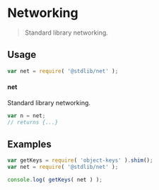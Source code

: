 # Networking

> Standard library networking.

<section class="usage">

## Usage

```javascript
var net = require( '@stdlib/net' );
```

#### net

Standard library networking.

```javascript
var n = net;
// returns {...}
```

</section>

<!-- /.usage -->

<section class="examples">

## Examples

<!-- TODO: better examples -->

```javascript
var getKeys = require( 'object-keys' ).shim();
var net = require( '@stdlib/net' );

console.log( getKeys( net ) );
```

</section>

<!-- /.examples -->

<section class="links">

</section>

<!-- /.links -->

